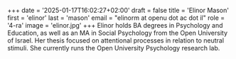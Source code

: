 +++
date = '2025-01-17T16:02:27+02:00'
draft = false
title = 'Elinor Mason'
first = 'elinor'
last = 'mason'
email = "elinorm at openu dot ac dot il"
role = '4-ra'
image = 'elinor.jpg'
+++
Elinor holds BA degrees in Psychology and Education, as well as an MA in Social Psychology from the Open University of Israel. Her thesis focused on attentional processes in relation to neutral stimuli. She currently runs the Open University Psychology research lab.